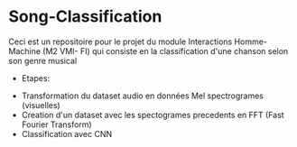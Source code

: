 # Song-Classification
Ceci est un repositoire pour le projet du module Interactions Homme-Machine (M2 VMI- FI) qui consiste en la classification d'une chanson selon son genre musical

- Etapes:
* Transformation du dataset audio en données Mel spectrogrames (visuelles)
* Creation d'un dataset avec les spectogrames precedents en FFT (Fast Fourier Transform)
* Classification avec CNN  
